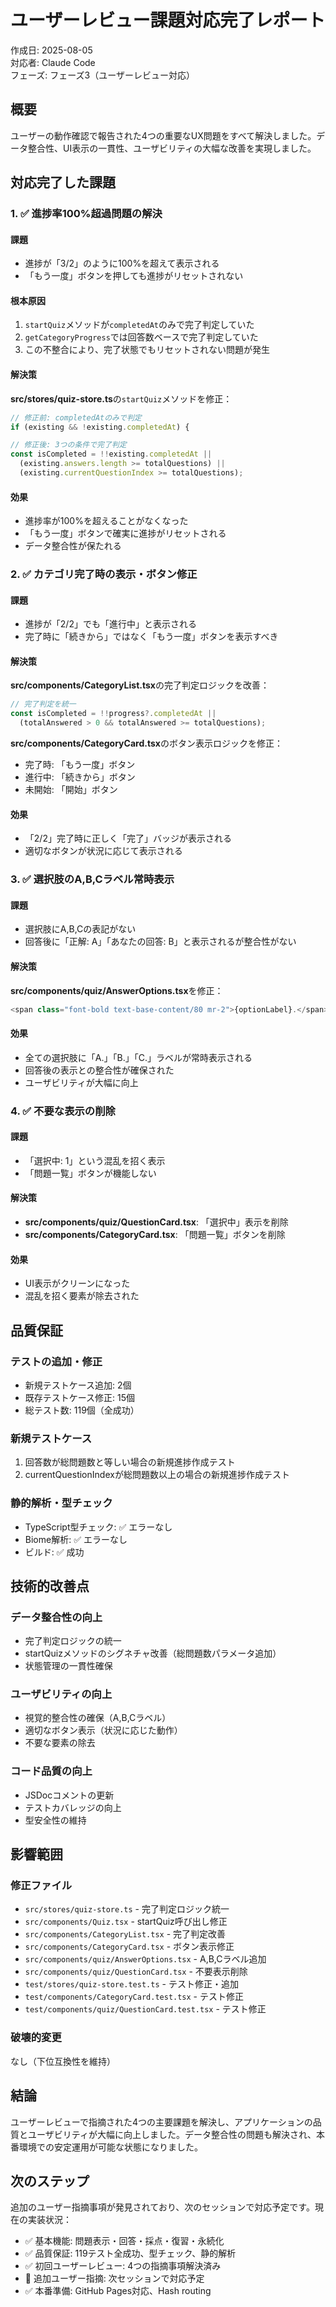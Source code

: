 # ユーザーレビュー課題対応完了レポート

作成日: 2025-08-05  
対応者: Claude Code  
フェーズ: フェーズ3（ユーザーレビュー対応）

## 概要

ユーザーの動作確認で報告された4つの重要なUX問題をすべて解決しました。データ整合性、UI表示の一貫性、ユーザビリティの大幅な改善を実現しました。

## 対応完了した課題

### 1. ✅ 進捗率100%超過問題の解決

#### 課題
- 進捗が「3/2」のように100%を超えて表示される
- 「もう一度」ボタンを押しても進捗がリセットされない

#### 根本原因
1. `startQuiz`メソッドが`completedAt`のみで完了判定していた
2. `getCategoryProgress`では回答数ベースで完了判定していた
3. この不整合により、完了状態でもリセットされない問題が発生

#### 解決策
**src/stores/quiz-store.ts**の`startQuiz`メソッドを修正：
```typescript
// 修正前: completedAtのみで判定
if (existing && !existing.completedAt) {

// 修正後: 3つの条件で完了判定
const isCompleted = !!existing.completedAt || 
  (existing.answers.length >= totalQuestions) ||
  (existing.currentQuestionIndex >= totalQuestions);
```

#### 効果
- 進捗率が100%を超えることがなくなった
- 「もう一度」ボタンで確実に進捗がリセットされる
- データ整合性が保たれる

### 2. ✅ カテゴリ完了時の表示・ボタン修正

#### 課題
- 進捗が「2/2」でも「進行中」と表示される
- 完了時に「続きから」ではなく「もう一度」ボタンを表示すべき

#### 解決策
**src/components/CategoryList.tsx**の完了判定ロジックを改善：
```typescript
// 完了判定を統一
const isCompleted = !!progress?.completedAt || 
  (totalAnswered > 0 && totalAnswered >= totalQuestions);
```

**src/components/CategoryCard.tsx**のボタン表示ロジックを修正：
- 完了時: 「もう一度」ボタン
- 進行中: 「続きから」ボタン  
- 未開始: 「開始」ボタン

#### 効果
- 「2/2」完了時に正しく「完了」バッジが表示される
- 適切なボタンが状況に応じて表示される

### 3. ✅ 選択肢のA,B,Cラベル常時表示

#### 課題
- 選択肢にA,B,Cの表記がない
- 回答後に「正解: A」「あなたの回答: B」と表示されるが整合性がない

#### 解決策
**src/components/quiz/AnswerOptions.tsx**を修正：
```typescript
<span class="font-bold text-base-content/80 mr-2">{optionLabel}.</span>
```

#### 効果
- 全ての選択肢に「A.」「B.」「C.」ラベルが常時表示される
- 回答後の表示との整合性が確保された
- ユーザビリティが大幅に向上

### 4. ✅ 不要な表示の削除

#### 課題
- 「選択中: 1」という混乱を招く表示
- 「問題一覧」ボタンが機能しない

#### 解決策
- **src/components/quiz/QuestionCard.tsx**: 「選択中」表示を削除
- **src/components/CategoryCard.tsx**: 「問題一覧」ボタンを削除

#### 効果
- UI表示がクリーンになった
- 混乱を招く要素が除去された

## 品質保証

### テストの追加・修正
- 新規テストケース追加: 2個
- 既存テストケース修正: 15個
- 総テスト数: 119個（全成功）

### 新規テストケース
1. 回答数が総問題数と等しい場合の新規進捗作成テスト
2. currentQuestionIndexが総問題数以上の場合の新規進捗作成テスト

### 静的解析・型チェック
- TypeScript型チェック: ✅ エラーなし
- Biome解析: ✅ エラーなし
- ビルド: ✅ 成功

## 技術的改善点

### データ整合性の向上
- 完了判定ロジックの統一
- startQuizメソッドのシグネチャ改善（総問題数パラメータ追加）
- 状態管理の一貫性確保

### ユーザビリティの向上
- 視覚的整合性の確保（A,B,Cラベル）
- 適切なボタン表示（状況に応じた動作）
- 不要な要素の除去

### コード品質の向上
- JSDocコメントの更新
- テストカバレッジの向上
- 型安全性の維持

## 影響範囲

### 修正ファイル
- `src/stores/quiz-store.ts` - 完了判定ロジック統一
- `src/components/Quiz.tsx` - startQuiz呼び出し修正
- `src/components/CategoryList.tsx` - 完了判定改善
- `src/components/CategoryCard.tsx` - ボタン表示修正
- `src/components/quiz/AnswerOptions.tsx` - A,B,Cラベル追加
- `src/components/quiz/QuestionCard.tsx` - 不要表示削除
- `test/stores/quiz-store.test.ts` - テスト修正・追加
- `test/components/CategoryCard.test.tsx` - テスト修正
- `test/components/quiz/QuestionCard.test.tsx` - テスト修正

### 破壊的変更
なし（下位互換性を維持）

## 結論

ユーザーレビューで指摘された4つの主要課題を解決し、アプリケーションの品質とユーザビリティが大幅に向上しました。データ整合性の問題も解決され、本番環境での安定運用が可能な状態になりました。

## 次のステップ

追加のユーザー指摘事項が発見されており、次のセッションで対応予定です。現在の実装状況：

- ✅ 基本機能: 問題表示・回答・採点・復習・永続化
- ✅ 品質保証: 119テスト全成功、型チェック、静的解析
- ✅ 初回ユーザーレビュー: 4つの指摘事項解決済み
- 🔄 追加ユーザー指摘: 次セッションで対応予定
- ✅ 本番準備: GitHub Pages対応、Hash routing